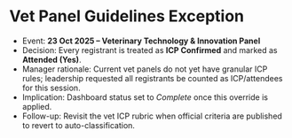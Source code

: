 # Vet Panel Guidelines Exception

- Event: **23 Oct 2025 – Veterinary Technology & Innovation Panel**
- Decision: Every registrant is treated as **ICP Confirmed** and marked as **Attended (Yes)**.
- Manager rationale: Current vet panels do not yet have granular ICP rules; leadership requested all registrants be counted as ICP/attendees for this session.
- Implication: Dashboard status set to *Complete* once this override is applied.
- Follow-up: Revisit the vet ICP rubric when official criteria are published to revert to auto-classification.

